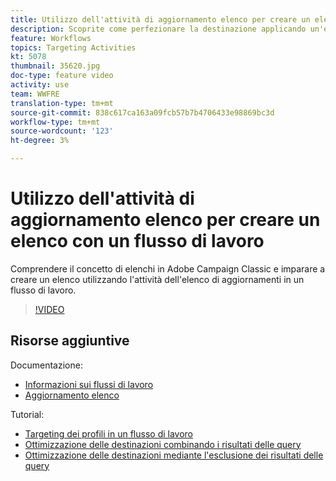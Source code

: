 ```yaml
---
title: Utilizzo dell'attività di aggiornamento elenco per creare un elenco con un flusso di lavoro
description: Scoprite come perfezionare la destinazione applicando un'esclusione standard a un flusso di lavoro. Inoltre verrà illustrato come creare filtri predefiniti e come interrompere le riprese del flusso di lavoro.
feature: Workflows
topics: Targeting Activities
kt: 5078
thumbnail: 35620.jpg
doc-type: feature video
activity: use
team: WWFRE
translation-type: tm+mt
source-git-commit: 838c617ca163a09fcb57b7b4706433e98869bc3d
workflow-type: tm+mt
source-wordcount: '123'
ht-degree: 3%

---
```



# Utilizzo dell&#39;attività di aggiornamento elenco per creare un elenco con un flusso di lavoro

Comprendere il concetto di elenchi in Adobe Campaign Classic e imparare a creare un elenco utilizzando l&#39;attività dell&#39;elenco di aggiornamenti in un flusso di lavoro.

>[!VIDEO](https://video.tv.adobe.com/v/35620?quality=12)

## Risorse aggiuntive

Documentazione:

* [Informazioni sui flussi di lavoro](https://docs.adobe.com/content/help/en/campaign-classic/using/automating-with-workflows/introduction/about-workflows.html)
* [Aggiornamento elenco](https://docs.adobe.com/content/help/en/campaign-classic/using/automating-with-workflows/targeting-activities/list-update.html)

Tutorial:

* [Targeting dei profili in un flusso di lavoro](/help/getting-started/targeting-profiles-in-a-workflow.md)
* [Ottimizzazione delle destinazioni combinando i risultati delle query](/help/automating-with-workflows/refining-targets-by-combining-query-results.md)
* [Ottimizzazione delle destinazioni mediante l&#39;esclusione dei risultati delle query](/help/automating-with-workflows/refining-targets-by-excluding-query-results.md)
